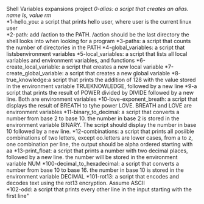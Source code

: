 Shell Variables expansions project
*0-alias: a script that creates an alias. name ls, value rm*  
*1-hello_you: a script that prints hello user, where user is the current linux user  
*2-path: add /action to the PATH. /action should be the last directory the shell looks into when looking for a program 
*3-paths: a script that counts the number of directories in the PATH 
*4-global_variables: a script that listsbenvironment variables 
*5-local_variables: a script that lists all local variables and environment variables, and functions 
*6-create_local_variable: a script that creates a new local variable 
*7-create_global_variable: a script that creates a new global variable 
*8-true_knowledge:a script that prints the addition of 128 with the value stored in the environment variable TRUEKNOWLEDGE, followed by a new line
*9-a script that prints the result of POWER divided by DIVIDE followed by a new line. Both are environment variables
*10-love-exponent_breath: a script that displays the result of BREATH to tyhe power LOVE. BREATH and LOVE are environment variables
*11-binary_to_decimal: a script that converts a number from base 2 to base 10. the number in base 2 is stored in the environment variable BINARY. The script should display the number in base 10 followed by a new line.
*12-combinations: a script that prints all posiible combinations of two letters, except oo.letters are lower cases, from a to z, one combination per line, the output should be alpha ordered starting with aa
*13-print_float: a script that prints a number with two decimal places, followed by a new line. the number will be stored in the environment variable NUM
*100-decimal_to_hexadecimal: a script that converts a number from base 10 to base 16. the number in base 10 is stored in the environment variable DECIMAL 
*101-rot13: a script that encodes and decodes text using the rot13 encryption. Assume ASCII   
*102-odd: a script that prints every other line in the input starting with the first line" 
